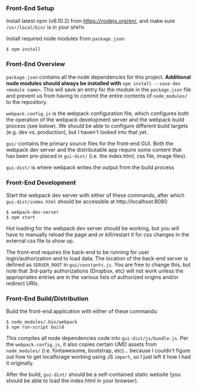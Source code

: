 ### Front-End Setup

Install latest npm (v6.10.2) from https://nodejs.org/en/, and make sure `/usr/local/bin/` is in your `$PATH`.

Install required node modules from `package.json`:
```
$ npm install
```



### Front-End Overview

`package.json` contains all the node dependencies for this project.  **Additional node modules should always be installed with** `npm install --save-dev <module name>`.  This will save an entry for the module in the `package.json` file and prevent us from having to commit the entire contents of `node_modules/` to the repository.

`webpack.config.js` is the webpack configuration file, which configures both the operation of the webpack development server and the webpack build process (see below).  We should be able to configure different build targets (e.g. dev vs. production), but I haven't looked into that yet.

`gui/` contains the primary source files for the front-end GUI.  Both the webpack dev server and the distributable app require some content that has been pre-placed in `gui-dist/` (i.e. the index.html, css file, image files).

`gui-dist/` is where webpack writes the output from the build process

### Front-End Development

Start the webpack dev server with either of these commands, after which `gui-dist/index.html` should be accessible at http://localhost:8080
```
$ webpack-dev-server
$ npm start
```

Hot loading for the webpack dev server should be working, but you will have to manually reload the page and or kill/restart it for css changes in the external css file to show up.

The front-end requires the back-end to be running for user login/authorization and to load data.  The location of the back-end server is defined as `SERVER_ROOT` in `gui/constants.js`.  You are free to change this, but note that 3rd-party authorizations (Dropbox, etc) will not work unless the appropriates entries are in the various lists of authorized origins and/or redirect URIs.

### Front-End Build/Distribution

Build the front-end application with either of these commands:
```
$ node_modules/.bin/webpack
$ npm run-script build
```

This compiles all node dependencies code into `gui-dist/js/bundle.js`.  Per the `webpack.config.js`, it also copies certain UMD assets from `node_modules/` (i.e. fontawesome, bootstrap, etc)... because I couldn't figure out how to get localforage working using JS `import`, so I just left it how I had it originally.

After the build, `gui-dist/` should be a self-contained static website (you should be able to load the index.html in your browser).

